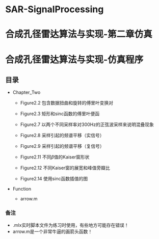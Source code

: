 # SAR-SignalProcessing

# 合成孔径雷达算法与实现-第二章仿真

# 合成孔径雷达算法与实现-仿真程序

## 目录

* Chapter_Two

    * Figure2.2 包含数据扭曲和旋转的傅里叶变换对

    * Figure2.3 矩形和sinc函数的傅里叶便函

    * Figure2.7 以两个不同采样率对300Hz的正弦波采样来说明混叠现象

    * Figure2.8 采样引起的频谱平移（实信号）

    * Figure2.9 采样引起的频谱平移（复信号）

    * Figure2.11 不同$\beta$值的Kaiser窗形状

    * Figure2.12 不同Kaiser窗的展宽和峰值旁瓣比

    * Figure2.14 使用sinc函数插值的图

* Function

    * arrow.m

### 备注

* .mlx实时脚本文件为练习时使用，有些地方可能存在错误！
* arrow.m是一个非常牛逼的画箭头函数！

